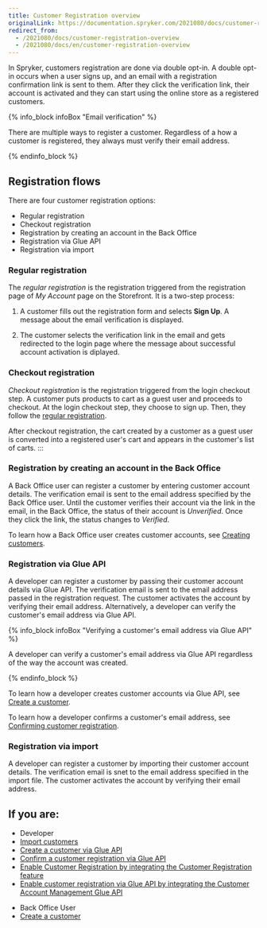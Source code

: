 ```yaml
---
title: Customer Registration overview
originalLink: https://documentation.spryker.com/2021080/docs/customer-registration-overview
redirect_from:
  - /2021080/docs/customer-registration-overview
  - /2021080/docs/en/customer-registration-overview
---
```


In Spryker, customers registration are done via double opt-in. A double opt-in occurs when a user signs up, and an email with a registration confirmation link is sent to them. After they click the verification link, their account is activated and they can start using the online store as a registered customers.

{% info_block infoBox "Email verification" %}

There are multiple ways to register a customer. Regardless of a how a customer is registered, they always must verify their email address. 

{% endinfo_block %}

## Registration flows
There are four customer registration options:

* Regular registration
* Checkout registration
* Registration by creating an account in the Back Office
* Registration via Glue API
* Registration via import

### Regular registration

The *regular registration*  is the registration triggered from the registration page of *My Account* page on the Storefront. It is a two-step process:

1. A customer fills out the registration form and selects **Sign Up**. A message about the email verification is displayed.  

2. The customer selects the verification link in the email and gets redirected to the login page where the message about successful account activation is diplayed.

### Checkout registration 

*Checkout registration* is the registration triggered from the login checkout step. A customer puts products to cart as a guest user and proceeds to checkout. At the login checkout step, they choose to sign up. Then, they follow the [regular registration](#regular-registration). 


After checkout registration, the cart created by a customer as a guest user is converted into a registered user's cart and appears in the customer's list of carts.
:::

### Registration by creating an account in the Back Office


A Back Office user can register a customer by entering customer account details. The verification email is sent to the email address specified by the Back Office user. Until the customer verifies their account via the link in the email, in the Back Office, the status of their account is *Unverified*. Once they click the link, the status changes to *Verified*.

To learn how a Back Office user creates customer accounts, see [Creating customers](https://documentation.spryker.com/docs/en/managing-customers#creating-customers).

### Registration via Glue API

A developer can register a customer by passing their customer account details via Glue API. The verification email is sent to the email address passed in the registration request. The customer activates the account by verifying their email address. Alternatively, a developer can verify the customer's email address via Glue API. 

{% info_block infoBox "Verifying a customer's email address via Glue API" %}

A developer can verify a customer's email address via Glue API regardless of the way the account was created. 

{% endinfo_block %}

To learn how a developer creates customer accounts via Glue API, see [Create a customer](https://documentation.spryker.com/docs/managing-customers-via-glue-api#create-a-customer).

To learn how a developer confirms a customer's email address, see [Confirming customer registration](https://documentation.spryker.com/docs/confirming-customer-registration).

### Registration via import

A developer can register a customer by importing their customer account details. The verification email is snet to the email address specified in the import file. The customer activates the account by verifying their email address.


## If you are: 

<div class="mr-container">
    <div class="mr-list-container">
        <!-- col1 -->
        <div class="mr-col">
            <ul class="mr-list mr-list-green">
                <li class="mr-title">Developer</li>
                 <li><a href="https://documentation.spryker.com/docs/file-details-customercsv" class="mr-link">Import customers</a></li> 
                <li><a href="https://documentation.spryker.com/docs/managing-customers-via-glue-api#create-a-customer" class="mr-link">Create a customer via Glue API</a></li>
                <li><a href="https://documentation.spryker.com/docs/confirming-customer-registration" class="mr-link">Confirm a customer registration via Glue API</a></li>
                <li><a href="https://documentation.spryker.com/docs/customer-account-management-feature-integration" class="mr-link">Enable Customer Registration by integrating the Customer Registration feature</a></li>
                <li><a href="https://documentation.spryker.com/docs/glue-api-customer-account-management-feature-integration" class="mr-link">Enable customer registration via Glue API by integrating the Customer Account Management Glue API</a></li>
            </ul>
        </div>
        <!-- col2 -->
        <div class="mr-col">
            <ul class="mr-list mr-list-blue">
                <li class="mr-title"> Back Office User</li>
                <li><a href="https://documentation.spryker.com/docs/managing-customers#creating-a-customer">Create a customer</a></li>
            </ul>
        </div>
    </div>
</div>
